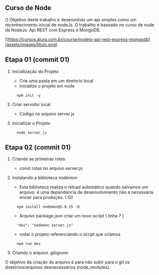 ## Curso de Node

O Objetivo deste trabalho e desenvolver um api simples como um reconhecimento inicial de nodeJs. O trabalho é baseado no curso de 
node da NodeJs: Api REST com Express e MongoDB.

![https://cursos.alura.com.br/course/nodejs-api-rest-express-mongodb](assets/images/titulo.png)

## Etapa 01 (commit 01)

1. Inicialização do Projeto
    - Crie uma pasta em um diretorio local
    - Inicialize o projeto em node
    ```
      npm init -y
    ```

2. Criar servidor local
    - Código no arquivo server.js

3. Inicializar o Projeto
    ```
      node server.js
    ```
## Etapa 02 (commit 01)

1. Criando as primeiras rotas
    - const rotas no arquivo server.js

2. Instalando a biblioteca nodemon
    - Esta biblioteca realiza o reload automático quando salvamos um arquivo. é uma dependencia de desenvolvimento
    não é necessária enviar para produção. (-D)
    ```
      npm install nodemon@2.0.15 -D
    ```
    - Arquivo package.json criar um novo script ( linha 7 )
    ```
      "dev": "nodemon server.js"
    ```
    - rodar o projeto referenciando o script que criamos
    ```
      npm run dev
    ```

3. Criando o arquivo .gitignore

O objetivo da criação do arquivo é para não subir para o git os diretórios/arquivos desnecessários (node_modules).
